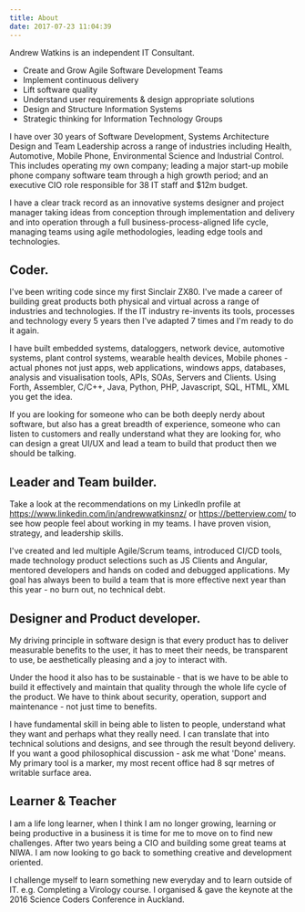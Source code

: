 ```yaml
---
title: About
date: 2017-07-23 11:04:39
---
```

Andrew Watkins is an independent IT Consultant.

* Create and Grow Agile Software Development Teams
* Implement continuous delivery
* Lift software quality
* Understand user requirements & design appropriate solutions
* Design and Structure Information Systems
* Strategic thinking for Information Technology Groups

I have over 30 years of Software Development, Systems Architecture Design and Team Leadership across a range of industries including Health, Automotive, Mobile Phone, Environmental Science and Industrial Control. This includes operating my own company; leading a major start-up mobile phone company software team through a high growth period; and an executive CIO role responsible for 38 IT staff and $12m budget.

I have a clear track record as an innovative systems designer and project manager taking ideas from conception through implementation and delivery and into operation through a full business-process-aligned life cycle, managing teams using agile methodologies, leading edge tools and technologies.

## Coder.
I've been writing code since my first Sinclair ZX80. I've made a career of building great products both physical and virtual across a range of industries and technologies. If the IT industry re-invents its tools, processes and technology every 5 years then I've adapted 7 times and I'm ready to do it again.

I have built embedded systems, dataloggers, network device, automotive systems, plant control systems, wearable health devices, Mobile phones - actual phones not just apps, web applications, windows apps, databases, analysis and visualisation tools, APIs, SOAs, Servers and Clients. Using Forth, Assembler, C/C++, Java, Python, PHP, Javascript, SQL, HTML, XML you get the idea.

If you are looking for someone who can be both deeply nerdy about software, but also has a great breadth of experience, someone who can listen to customers and really understand what they are looking for, who can design a great UI/UX and lead a team to build that product then we should be talking.

## Leader and Team builder.
Take a look at the recommendations on my LinkedIn profile at https://www.linkedin.com/in/andrewwatkinsnz/ or https://betterview.com/ to see how people feel about working in my teams. I have proven vision, strategy, and leadership skills.

I've created and led multiple Agile/Scrum teams, introduced CI/CD tools, made technology product selections such as JS Clients and Angular, mentored developers and hands on coded and debugged applications. My goal has always been to build a team that is more effective next year than this year - no burn out, no technical debt.

## Designer and Product developer.
My driving principle in software design is that every product has to deliver measurable benefits to the user, it has to meet their needs, be transparent to use, be aesthetically pleasing and a joy to interact with.

Under the hood it also has to be sustainable - that is we have to be able to build it effectively and maintain that quality through the whole life cycle of the product. We have to think about security, operation, support and maintenance - not just time to benefits.

I have fundamental skill in being able to listen to people, understand what they want and perhaps what they really need. I can translate that into technical solutions and designs, and see through the result beyond delivery. If you want a good philosophical discussion - ask me what 'Done' means. My primary tool is a marker, my most recent office had 8 sqr metres of writable surface area.

## Learner & Teacher
I am a life long learner, when I think I am no longer growing, learning or being productive in a business it is time for me to move on to find new challenges. After two years being a CIO and building some great teams at NIWA. I am now looking to go back to something creative and development oriented.

I challenge myself to learn something new everyday and to learn outside of IT. e.g. Completing a Virology course. I organised & gave the keynote at the 2016 Science Coders Conference in Auckland.

